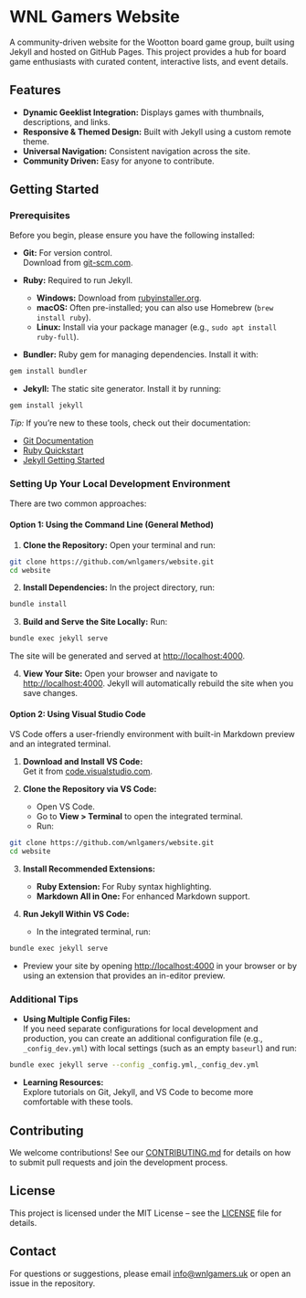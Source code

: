 # WNL Gamers Website

A community-driven website for the Wootton board game group, built using Jekyll and hosted on GitHub Pages. This project provides a hub for board game enthusiasts with curated content, interactive lists, and event details.

## Features
- **Dynamic Geeklist Integration:** Displays games with thumbnails, descriptions, and links.
- **Responsive & Themed Design:** Built with Jekyll using a custom remote theme.
- **Universal Navigation:** Consistent navigation across the site.
- **Community Driven:** Easy for anyone to contribute.

## Getting Started

### Prerequisites

Before you begin, please ensure you have the following installed:

- **Git:** For version control.  
  Download from [git-scm.com](https://git-scm.com/).

- **Ruby:** Required to run Jekyll.  
  - **Windows:** Download from [rubyinstaller.org](https://rubyinstaller.org/).  
  - **macOS:** Often pre-installed; you can also use Homebrew (`brew install ruby`).  
  - **Linux:** Install via your package manager (e.g., `sudo apt install ruby-full`).

- **Bundler:** Ruby gem for managing dependencies. Install it with:
```bash
gem install bundler
```

- **Jekyll:** The static site generator. Install it by running:
```bash
gem install jekyll
```

*Tip:* If you’re new to these tools, check out their documentation:
- [Git Documentation](https://git-scm.com/doc)
- [Ruby Quickstart](https://www.ruby-lang.org/en/documentation/quickstart/)
- [Jekyll Getting Started](https://jekyllrb.com/docs/installation/)

### Setting Up Your Local Development Environment

There are two common approaches:

#### Option 1: Using the Command Line (General Method)

1. **Clone the Repository:**
   Open your terminal and run:
```bash
git clone https://github.com/wnlgamers/website.git
cd website
```

2. **Install Dependencies:**
   In the project directory, run:
```bash
bundle install
```

3. **Build and Serve the Site Locally:**
   Run:
```bash
bundle exec jekyll serve
```
   The site will be generated and served at [http://localhost:4000](http://localhost:4000).

4. **View Your Site:**
   Open your browser and navigate to [http://localhost:4000](http://localhost:4000). Jekyll will automatically rebuild the site when you save changes.

#### Option 2: Using Visual Studio Code

VS Code offers a user-friendly environment with built-in Markdown preview and an integrated terminal.

1. **Download and Install VS Code:**  
   Get it from [code.visualstudio.com](https://code.visualstudio.com/).

2. **Clone the Repository via VS Code:**
   - Open VS Code.
   - Go to **View > Terminal** to open the integrated terminal.
   - Run:
```bash
git clone https://github.com/wnlgamers/website.git
cd website
```

3. **Install Recommended Extensions:**
   - **Ruby Extension:** For Ruby syntax highlighting.
   - **Markdown All in One:** For enhanced Markdown support.

4. **Run Jekyll Within VS Code:**
   - In the integrated terminal, run:
```bash
bundle exec jekyll serve
```
   - Preview your site by opening [http://localhost:4000](http://localhost:4000) in your browser or by using an extension that provides an in-editor preview.

### Additional Tips

- **Using Multiple Config Files:**  
  If you need separate configurations for local development and production, you can create an additional configuration file (e.g., `_config_dev.yml`) with local settings (such as an empty `baseurl`) and run:
```bash
bundle exec jekyll serve --config _config.yml,_config_dev.yml
```

- **Learning Resources:**  
  Explore tutorials on Git, Jekyll, and VS Code to become more comfortable with these tools.

## Contributing

We welcome contributions! See our [CONTRIBUTING.md](CONTRIBUTING.md) for details on how to submit pull requests and join the development process.

## License

This project is licensed under the MIT License – see the [LICENSE](LICENSE) file for details.

## Contact

For questions or suggestions, please email [info@wnlgamers.uk](mailto:info@wnlgamers.uk) or open an issue in the repository.
